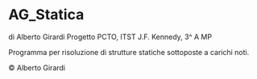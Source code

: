 # AG_Statica

di Alberto Girardi
Progetto PCTO, ITST J.F. Kennedy, 3^ A MP


Programma per risoluzione di strutture statiche sottoposte a carichi noti.



© Alberto Girardi
